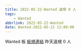 ```yaml
---
title: 2022-05-22-Wanted 違規 0 人
tags:
    - Wanted
abbrlink: 2022-05-22-Wanted
date: Wanted-2022-05-22 12:00:00
---
```

Wanted 板 [板規連結](https://www.ptt.cc/bbs/Wanted/M.1608829773.A.D3B.html)
昨天違規 0 人
